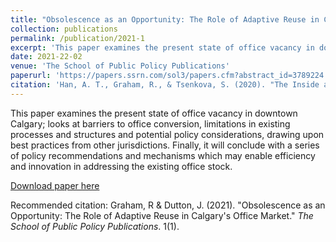 ```yaml
---
title: "Obsolescence as an Opportunity: The Role of Adaptive Reuse in Calgary's Office Market"
collection: publications
permalink: /publication/2021-1
excerpt: 'This paper examines the present state of office vacancy in downtown Calgary; looks at barriers to office conversion, limitations in existing processes and structures and potential policy considerations, drawing upon best practices from other jurisdictions. Finally, it will conclude with a series of policy recommendations and mechanisms which may enable efficiency and innovation in addressing the existing office stock.'
date: 2021-22-02
venue: 'The School of Public Policy Publications'
paperurl: 'https://papers.ssrn.com/sol3/papers.cfm?abstract_id=3789224'
citation: 'Han, A. T., Graham, R., & Tsenkova, S. (2020). "The Inside and Outside Game of Growth Management: Tracking Sprawl of Canada’s Largest Metropolitan Areas." <i>Journal of Planning Education and Research</i>.'
---
```

This paper examines the present state of office vacancy in downtown Calgary; looks at barriers to office conversion, limitations in existing processes and structures and potential policy considerations, drawing upon best practices from other jurisdictions. Finally, it will conclude with a series of policy recommendations and mechanisms which may enable efficiency and innovation in addressing the existing office stock.

[Download paper here](https://deliverypdf.ssrn.com/delivery.php?ID=459088119025089007106104104076083098010024009039040035126007001014097099119127119031122003024052103055112125088105125089015091123053009076092006104097018099096107024001026085110007119005126029003117071098080122008099025019113097112118086099024120004127&EXT=pdf&INDEX=TRUE)

Recommended citation: Graham, R & Dutton, J. (2021). "Obsolescence as an Opportunity: The Role of Adaptive Reuse in Calgary's Office Market." <i>The School of Public Policy Publications</i>. 1(1).
